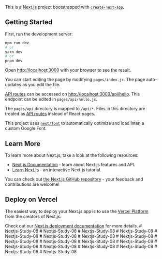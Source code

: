 This is a [Next.js](https://nextjs.org/) project bootstrapped with [`create-next-app`](https://github.com/vercel/next.js/tree/canary/packages/create-next-app).

## Getting Started

First, run the development server:

```bash
npm run dev
# or
yarn dev
# or
pnpm dev
```

Open [http://localhost:3000](http://localhost:3000) with your browser to see the result.

You can start editing the page by modifying `pages/index.js`. The page auto-updates as you edit the file.

[API routes](https://nextjs.org/docs/api-routes/introduction) can be accessed on [http://localhost:3000/api/hello](http://localhost:3000/api/hello). This endpoint can be edited in `pages/api/hello.js`.

The `pages/api` directory is mapped to `/api/*`. Files in this directory are treated as [API routes](https://nextjs.org/docs/api-routes/introduction) instead of React pages.

This project uses [`next/font`](https://nextjs.org/docs/basic-features/font-optimization) to automatically optimize and load Inter, a custom Google Font.

## Learn More

To learn more about Next.js, take a look at the following resources:

- [Next.js Documentation](https://nextjs.org/docs) - learn about Next.js features and API.
- [Learn Next.js](https://nextjs.org/learn) - an interactive Next.js tutorial.

You can check out [the Next.js GitHub repository](https://github.com/vercel/next.js/) - your feedback and contributions are welcome!

## Deploy on Vercel

The easiest way to deploy your Next.js app is to use the [Vercel Platform](https://vercel.com/new?utm_medium=default-template&filter=next.js&utm_source=create-next-app&utm_campaign=create-next-app-readme) from the creators of Next.js.

Check out our [Next.js deployment documentation](https://nextjs.org/docs/deployment) for more details.
#   N e x t j s - S t u d y - 0 8  
 #   N e x t j s - S t u d y - 0 8  
 #   N e x t j s - S t u d y - 0 8  
 #   N e x t j s - S t u d y - 0 8  
 #   N e x t j s - S t u d y - 0 8  
 #   N e x t j s - S t u d y - 0 8  
 #   N e x t j s - S t u d y - 0 8  
 #   N e x t j s - S t u d y - 0 8  
 #   N e x t j s - S t u d y - 0 8  
 #   N e x t j s - S t u d y - 0 8  
 #   N e x t j s - S t u d y - 0 8  
 #   N e x t j s - S t u d y - 0 8  
 #   N e x t j s - S t u d y - 0 8  
 #   N e x t j s - S t u d y - 0 8  
 #   N e x t j s - S t u d y - 0 8  
 #   N e x t j s - S t u d y - 0 8  
 #   N e x t j s - S t u d y - 0 8  
 #   N e x t j s - S t u d y - 0 8  
 